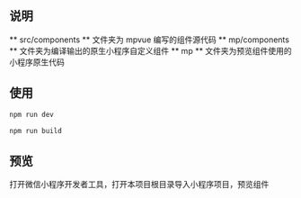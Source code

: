 ## 说明

** src/components ** 文件夹为 mpvue 编写的组件源代码
** mp/components ** 文件夹为编译输出的原生小程序自定义组件
** mp ** 文件夹为预览组件使用的小程序原生代码

## 使用

```js
npm run dev
```

```js
npm run build
```

## 预览

打开微信小程序开发者工具，打开本项目根目录导入小程序项目，预览组件
